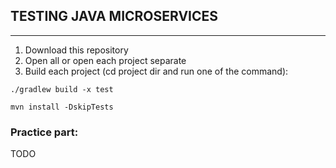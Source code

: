 ## TESTING JAVA MICROSERVICES

---

1. Download this repository
2. Open all or open each project separate
3. Build each project (cd project dir and run one of the command):

`./gradlew build -x test`

`mvn install -DskipTests`

### Practice part:

TODO
